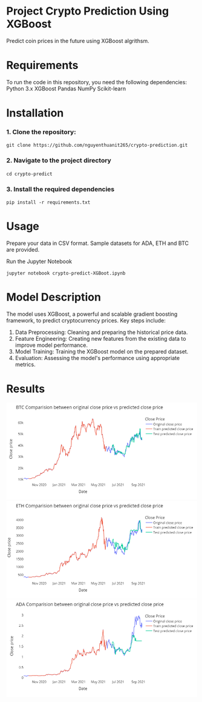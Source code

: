 # Project Crypto Prediction Using XGBoost
Predict coin prices in the future using XGBoost algrithsm. 

# Requirements
To run the code in this repository, you need the following dependencies:
Python 3.x
XGBoost
Pandas
NumPy
Scikit-learn


# Installation

### 1. Clone the repository:

```
git clone https://github.com/nguyenthuanit265/crypto-prediction.git
```

### 2. Navigate to the project directory
```
cd crypto-predict
```

### 3. Install the required dependencies
```
pip install -r requirements.txt
```

# Usage
Prepare your data in CSV format. Sample datasets for ADA, ETH and BTC are provided.

Run the Jupyter Notebook
```
jupyter notebook crypto-predict-XGBoot.ipynb
```

# Model Description
The model uses XGBoost, a powerful and scalable gradient boosting framework, to predict cryptocurrency prices. Key steps include:

1. Data Preprocessing: Cleaning and preparing the historical price data.
2. Feature Engineering: Creating new features from the existing data to improve model performance.
3. Model Training: Training the XGBoost model on the prepared dataset.
4. Evaluation: Assessing the model's performance using appropriate metrics.

# Results
![prediction](./btc-prediction.png)
![prediction](./eth-prediction.png)
![prediction](./ada-prediction.png)
